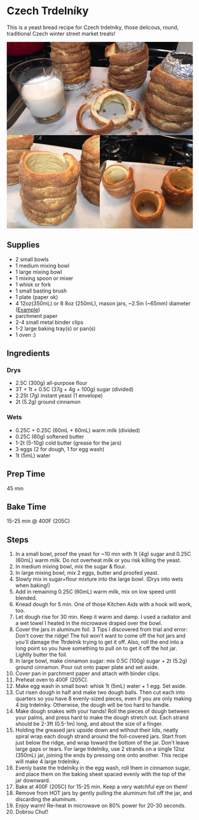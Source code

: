 # Czech Trdelníky

This is a yeast bread recipe for Czech trdelníky, those delicous, round, traditional Czech winter street market treats!

![Image of Trdelníky](https://raw.githubusercontent.com/nofunsir/recipes/master/images/trdelniky.png)

## Supplies

* 2 small bowls
* 1 medium mixing bowl
* 1 large mixing bowl
* 1 mixing spoon or mixer
* 1 whisk or fork
* 1 small basting brush
* 1 plate (paper ok)
* 4 12oz(350mL) or 8 8oz (250mL), mason jars, ~2.5in (~65mm) diameter ([Example](https://www.walmart.com/ip/Ball-12-Count-12-Ounce-Jelly-Jars-with-Lids-and-Bands/21290194))
* parchment paper
* 2-4 small metal binder clips
* 1-2 large baking tray(s) or pan(s)
* 1 oven :)

## Ingredients

### Drys
* 2.5C (300g) all-purpose flour
* 3T + 1t + 0.5C (37g + 4g + 100g) sugar (divided)
* 2.25t (7g) instant yeast (1 envelope)
* 2t (5.2g) ground cinnamon 

### Wets
* 0.25C + 0.25C (60mL + 60mL) warm milk (divided)
* 0.25C (60g) softened butter
* 1-2t (5-10g) cold butter (grease for the jars)
* 3 eggs (2 for dough, 1 for egg wash)
* 1t (5mL) water

## Prep Time

45 min

## Bake Time

15-25 min @ 400F (205C)

## Steps

1. In a small bowl, proof the yeast for ~10 min with 1t (4g) sugar and 0.25C (60mL) warm milk. Do not overheat milk or you risk killing the yeast.
2. In medium mixing bowl, mix the sugar & flour.
3. In large mixing bowl, mix 2 eggs, butter and proofed yeast.
4. Slowly mix in sugar+flour mixture into the large bowl. (Drys into wets when baking!)
5. Add in remaining 0.25C (60mL) warm milk, mix on low speed until blended.
6. Knead dough for 5 min. One of those Kitchen Aids with a hook will work, too.
7. Let dough rise for 30 min. Keep it warm and damp. I used a radiator and a wet towel I heated in the microwave draped over the bowl.
8. Cover the jars in aluminum foil. 3 Tips I discovered from trial and error: Don't cover the ridge! The foil won't want to come off the hot jars and you'll damage the Ttrdelník trying to get it off. Also, roll the end into a long point so you have something to pull on to get it off the hot jar. Lightly butter the foil.
9. In large bowl, make cinnamon sugar: mix 0.5C (100g) sugar + 2t (5.2g) ground cinnamon. Pour out onto paper plate and set aside.
10. Cover pan in parchment paper and attach with binder clips.
11. Preheat oven to 400F (205C).
12. Make egg wash in small bowl: whisk 1t (5mL) water + 1 egg. Set aside.
13. Cut risen dough in half and make two dough balls. Then cut each into quarters so you have 8 evenly-sized pieces, even if you are only making 4 big trdelníky. Otherwise, the dough will be too hard to handle.
14. Make dough snakes with your hands! Roll the pieces of dough between your palms, and press hard to make the dough stretch out. Each strand should be 2-3ft (0.5-1m) long, and about the size of a finger.
15. Holding the greased jars upside down and without their lids, neatly spiral wrap each dough strand around the foil-covered jars. Start from just below the ridge, and wrap toward the bottom of the jar. Don't leave large gaps or tears. For large trdelníky, use 2 strands on a single 12oz (350mL) jar, joining the ends by pressing one onto another. This recipe will make 4 large trdelníky.
16. Evenly baste the trdelníky in the egg wash, roll them in cinnamon sugar, and place them on the baking sheet spaced evenly with the top of the jar downward.
17. Bake at 400F (205C) for 15-25 min. Keep a very watchful eye on them!
18. Remove from HOT jars by gently pulling the aluminum foil off the jar, and discarding the aluminum.
19. Enjoy warm! Re-heat in microwave on 80% power for 20-30 seconds.
20. Dobrou Chuť!
